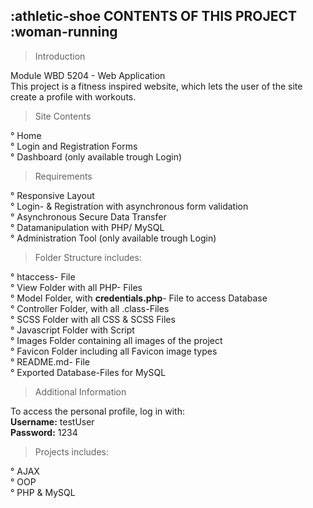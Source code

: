 :athletic-shoe CONTENTS OF THIS PROJECT :woman-running
---------------------

> Introduction

Module WBD 5204 - Web Application <br>
This project is a fitness inspired website, which lets the user of the site create a profile with workouts.

 > Site Contents

° Home <br>
° Login and Registration Forms <br>
° Dashboard (only available trough Login)<br>

 > Requirements

° Responsive Layout <br>
° Login- & Registration with asynchronous form validation<br>
° Asynchronous Secure Data Transfer <br>
° Datamanipulation with PHP/ MySQL <br>
° Administration Tool (only available trough Login)

 <!-- > Optional -->

 <!-- ° Guestbook <br> -->
 <!-- ° News <br> -->

> Folder Structure includes:

° htaccess- File <br>
° View Folder with all PHP- Files <br>
° Model Folder, with <b>credentials.php</b>- File to access Database<br>
° Controller Folder, with all .class-Files<br>
° SCSS Folder with all CSS & SCSS Files<br>
° Javascript Folder with Script<br>
° Images Folder containing all images of the project<br>
° Favicon Folder including all Favicon image types <br>
° README.md- File<br>
° Exported Database-Files for MySQL<br>

> Additional Information

To access the personal profile, log in with: <br>
<b>Username:</b> testUser <br>
<b>Password:</b> 1234 <br>

> Projects includes:

° AJAX<br>
° OOP <br>
° PHP & MySQL <br>




